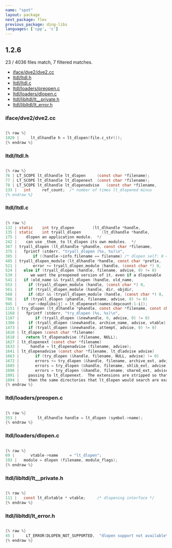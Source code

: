 ```yaml
---
name: "spot"
layout: package
next_package: flex
previous_package: ding-libs
languages: ['cpp', 'c']
---
```

## 1.2.6
23 / 4036 files match, 7 filtered matches.

 - [iface/dve2/dve2.cc](#ifacedve2dve2cc)
 - [ltdl/ltdl.h](#ltdlltdlh)
 - [ltdl/ltdl.c](#ltdlltdlc)
 - [ltdl/loaders/preopen.c](#ltdlloaderspreopenc)
 - [ltdl/loaders/dlopen.c](#ltdlloadersdlopenc)
 - [ltdl/libltdl/lt__private.h](#ltdllibltdllt__privateh)
 - [ltdl/libltdl/lt_error.h](#ltdllibltdllt_errorh)

### iface/dve2/dve2.cc

```cpp

{% raw %}
1020 |     lt_dlhandle h = lt_dlopen(file.c_str());
{% endraw %}

```
### ltdl/ltdl.h

```c

{% raw %}
76 | LT_SCOPE lt_dlhandle lt_dlopen		(const char *filename);
77 | LT_SCOPE lt_dlhandle lt_dlopenext	(const char *filename);
78 | LT_SCOPE lt_dlhandle lt_dlopenadvise	(const char *filename,
133 |   int		ref_count;	/* number of times lt_dlopened minus
{% endraw %}

```
### ltdl/ltdl.c

```c

{% raw %}
132 | static	int	try_dlopen	      (lt_dlhandle *handle,
135 | static	int	tryall_dlopen	      (lt_dlhandle *handle,
175 |    dlopen an application module.  */
242 | 	 can use _them_ to lt_dlopen its own modules.  */
367 | tryall_dlopen (lt_dlhandle *phandle, const char *filename,
375 |   fprintf (stderr, "tryall_dlopen (%s, %s)\n",
385 |       if ((handle->info.filename == filename) /* dlopen self: 0 == 0 */
485 | tryall_dlopen_module (lt_dlhandle *handle, const char *prefix,
521 |       error += tryall_dlopen_module (handle, (const char *) 0,
524 |   else if (tryall_dlopen (handle, filename, advise, 0) != 0)
539 |      we want the preopened version of it, even if a dlopenable
541 |   if (old_name && tryall_dlopen (handle, old_name,
553 | 	  if (tryall_dlopen_module (handle, (const char *) 0,
561 | 	  if (tryall_dlopen_module (handle, dir, objdir,
568 | 	  if (dir && (tryall_dlopen_module (handle, (const char *) 0,
786 |   if (tryall_dlopen (phandle, filename, advise, 0) != 0)
945 | 	  cur->deplibs[j] = lt_dlopenext(names[depcount-1-i]);
1151 | try_dlopen (lt_dlhandle *phandle, const char *filename, const char *ext,
1168 |   fprintf (stderr, "try_dlopen (%s, %s)\n",
1187 |       if (tryall_dlopen (&newhandle, 0, advise, 0) != 0)
1306 | 	  if (tryall_dlopen (&newhandle, archive_name, advise, vtable) == 0)
1473 | 	  if (tryall_dlopen (&newhandle, attempt, advise, 0) != 0)
1616 | lt_dlopen (const char *filename)
1618 |   return lt_dlopenadvise (filename, NULL);
1627 | lt_dlopenext (const char *filename)
1633 |     handle = lt_dlopenadvise (filename, advise);
1641 | lt_dlopenadvise (const char *filename, lt_dladvise advise)
1663 |       if (try_dlopen (&handle, filename, NULL, advise) != 0)
1672 |       errors += try_dlopen (&handle, filename, archive_ext, advise);
1685 |       errors = try_dlopen (&handle, filename, shlib_ext, advise);
1696 |       errors = try_dlopen (&handle, filename, shared_ext, advise);
1891 |    passing to lt_dlopenext.  The extensions are stripped so that
1894 |    then the same directories that lt_dlopen would search are examined.  */
{% endraw %}

```
### ltdl/loaders/preopen.c

```c

{% raw %}
353 | 		  lt_dlhandle handle = lt_dlopen (symbol->name);
{% endraw %}

```
### ltdl/loaders/dlopen.c

```c

{% raw %}
69 |       vtable->name		= "lt_dlopen";
193 |   module = dlopen (filename, module_flags);
{% endraw %}

```
### ltdl/libltdl/lt__private.h

```c

{% raw %}
111 |   const lt_dlvtable *	vtable;		/* dlopening interface */
{% endraw %}

```
### ltdl/libltdl/lt_error.h

```c

{% raw %}
45 |     LT_ERROR(DLOPEN_NOT_SUPPORTED,  "dlopen support not available\0")	\
{% endraw %}

```